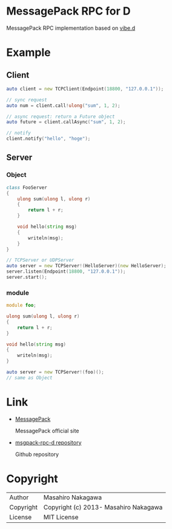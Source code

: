 # MessagePack RPC for D

MessagePack RPC implementation based on [vibe.d](http://vibed.org)

# Example

## Client

```d
auto client = new TCPClient(Endpoint(18800, "127.0.0.1"));

// sync request
auto num = client.call!ulong("sum", 1, 2);

// async request: return a Future object
auto future = client.callAsync("sum", 1, 2);

// notify
client.notify("hello", "hoge");
```

## Server

### Object

```d
class FooServer
{
    ulong sum(ulong l, ulong r)
    {
        return l + r;
    }

    void hello(string msg)
    {   
        writeln(msg);
    }
}

// TCPServer or UDPServer
auto server = new TCPServer!(HelloServer)(new HelloServer);
server.listen(Endpoint(18800, "127.0.0.1"));
server.start();
```

### module

```d
module foo;

ulong sum(ulong l, ulong r)
{
    return l + r;
}

void hello(string msg)
{   
    writeln(msg);
}

auto server = new TCPServer!(foo)();
// same as Object
```

# Link

* [MessagePack](http://msgpack.org/)

  MessagePack official site

* [msgpack-rpc-d repository](https://github.com/msgpack/msgpack-rpc-d)

  Github repository


# Copyright

<table>
  <tr>
    <td>Author</td><td>Masahiro Nakagawa <repeatedly@gmail.com></td>
  </tr>
  <tr>
    <td>Copyright</td><td>Copyright (c) 2013- Masahiro Nakagawa</td>
  </tr>
  <tr>
    <td>License</td><td>MIT License</td>
  </tr>
</table>
